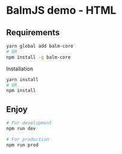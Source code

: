 # BalmJS demo - HTML

## Requirements

```sh
yarn global add balm-core
# OR
npm install -g balm-core
```

Installation

```sh
yarn install
# OR
npm install
```

## Enjoy

```sh
# For development
npm run dev

# For production
npm run prod
```
